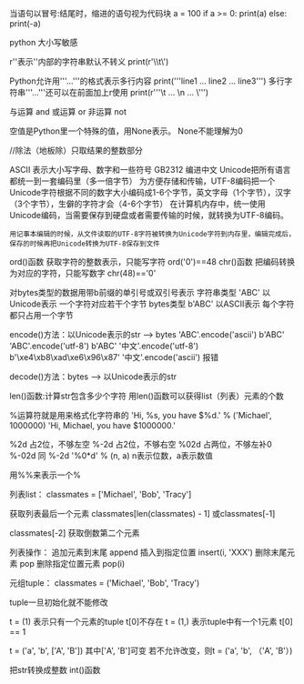 当语句以冒号:结尾时，缩进的语句视为代码块
a = 100
if a >= 0:
    print(a)
else:
    print(-a)


python 大小写敏感


r''表示''内部的字符串默认不转义
print(r'\\\t\\')


Python允许用'''...'''的格式表示多行内容
print('''line1
... line2
... line3''')
多行字符串'''...'''还可以在前面加上r使用
print(r'''\t
... \n
... \\''')

与运算 and
或运算 or
非运算 not

空值是Python里一个特殊的值，用None表示。
None不能理解为0


//除法（地板除）只取结果的整数部分


ASCII 表示大小写字母、数字和一些符号
GB2312 编进中文
Unicode把所有语言都统一到一套编码里（多一倍字节）
为方便存储和传输，UTF-8编码把一个Unicode字符根据不同的数字大小编码成1-6个字节，英文字母（1个字节），汉字（3个字节），生僻的字符才会（4-6个字节）
	在计算机内存中，统一使用Unicode编码，当需要保存到硬盘或者需要传输的时候，就转换为UTF-8编码。

	用记事本编辑的时候，从文件读取的UTF-8字符被转换为Unicode字符到内存里，编辑完成后，保存的时候再把Unicode转换为UTF-8保存到文件


ord()函数   获取字符的整数表示，只能写字符 ord('0')==48
chr()函数   把编码转换为对应的字符，只能写数字 chr(48)=='0'


对bytes类型的数据用带b前缀的单引号或双引号表示
字符串类型  'ABC'  以Unicode表示  一个字符对应若干个字节
bytes类型  b'ABC' 以ASCII表示  每个字符都只占用一个字节

encode()方法：以Unicode表示的str --> bytes
'ABC'.encode('ascii')
	b'ABC'
'ABC'.encode('utf-8')
	b'ABC'
'中文'.encode('utf-8')
	b'\xe4\xb8\xad\xe6\x96\x87'
'中文'.encode('ascii')
	报错

decode()方法：bytes --> 以Unicode表示的str


len()函数:计算str包含多少个字符
用len()函数可以获得list（列表）元素的个数


%运算符就是用来格式化字符串的
'Hi, %s, you have $%d.' % ('Michael', 1000000)
	'Hi, Michael, you have $1000000.'

%2d  占2位，不够左空
%-2d  占2位，不够右空
%02d  占两位，不够左补0
%-02d  同  %-2d
'%0*d' % (n, a) n表示位数，a表示数值

用%%来表示一个%


列表list：
classmates = ['Michael', 'Bob', 'Tracy']

获取列表最后一个元素
classmates[len(classmates) - 1]
或classmates[-1]

classmates[-2]  获取倒数第二个元素

列表操作：
追加元素到末尾  append
插入到指定位置  insert(i, 'XXX')
删除末尾元素  pop
删除指定位置元素  pop(i)

元组tuple：
classmates = ('Michael', 'Bob', 'Tracy')

tuple一旦初始化就不能修改

t = (1)  表示只有一个元素的tuple t[0]不存在
t = (1,)  表示tuple中有一个1元素 t[0] == 1

t = ('a', 'b', ['A', 'B']) 其中['A', 'B']可变
若不允许改变，则t = ('a', 'b', （'A', 'B'）)

把str转换成整数  int()函数

